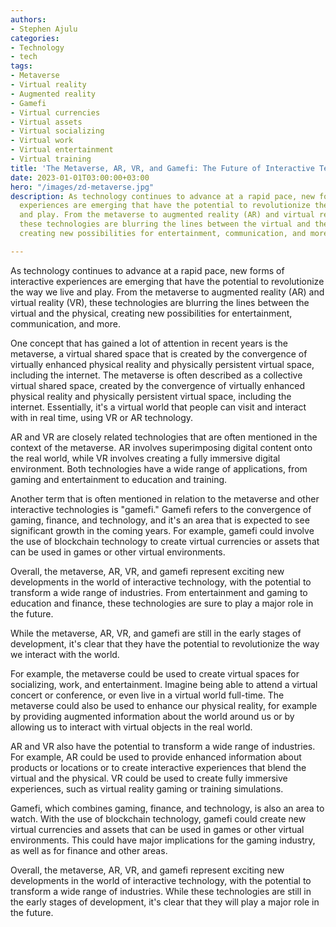 ```yaml
---
authors:
- Stephen Ajulu
categories:
- Technology
- tech
tags:
- Metaverse
- Virtual reality
- Augmented reality
- Gamefi
- Virtual currencies
- Virtual assets
- Virtual socializing
- Virtual work
- Virtual entertainment
- Virtual training
title: 'The Metaverse, AR, VR, and Gamefi: The Future of Interactive Technology'
date: 2023-01-01T03:00:00+03:00
hero: "/images/zd-metaverse.jpg"
description: As technology continues to advance at a rapid pace, new forms of interactive
  experiences are emerging that have the potential to revolutionize the way we live
  and play. From the metaverse to augmented reality (AR) and virtual reality (VR),
  these technologies are blurring the lines between the virtual and the physical,
  creating new possibilities for entertainment, communication, and more.

---
```

As technology continues to advance at a rapid pace, new forms of interactive experiences are emerging that have the potential to revolutionize the way we live and play. From the metaverse to augmented reality (AR) and virtual reality (VR), these technologies are blurring the lines between the virtual and the physical, creating new possibilities for entertainment, communication, and more.

One concept that has gained a lot of attention in recent years is the metaverse, a virtual shared space that is created by the convergence of virtually enhanced physical reality and physically persistent virtual space, including the internet. The metaverse is often described as a collective virtual shared space, created by the convergence of virtually enhanced physical reality and physically persistent virtual space, including the internet. Essentially, it's a virtual world that people can visit and interact with in real time, using VR or AR technology.

AR and VR are closely related technologies that are often mentioned in the context of the metaverse. AR involves superimposing digital content onto the real world, while VR involves creating a fully immersive digital environment. Both technologies have a wide range of applications, from gaming and entertainment to education and training.

Another term that is often mentioned in relation to the metaverse and other interactive technologies is "gamefi." Gamefi refers to the convergence of gaming, finance, and technology, and it's an area that is expected to see significant growth in the coming years. For example, gamefi could involve the use of blockchain technology to create virtual currencies or assets that can be used in games or other virtual environments.

Overall, the metaverse, AR, VR, and gamefi represent exciting new developments in the world of interactive technology, with the potential to transform a wide range of industries. From entertainment and gaming to education and finance, these technologies are sure to play a major role in the future.

While the metaverse, AR, VR, and gamefi are still in the early stages of development, it's clear that they have the potential to revolutionize the way we interact with the world.

For example, the metaverse could be used to create virtual spaces for socializing, work, and entertainment. Imagine being able to attend a virtual concert or conference, or even live in a virtual world full-time. The metaverse could also be used to enhance our physical reality, for example by providing augmented information about the world around us or by allowing us to interact with virtual objects in the real world.

AR and VR also have the potential to transform a wide range of industries. For example, AR could be used to provide enhanced information about products or locations or to create interactive experiences that blend the virtual and the physical. VR could be used to create fully immersive experiences, such as virtual reality gaming or training simulations.

Gamefi, which combines gaming, finance, and technology, is also an area to watch. With the use of blockchain technology, gamefi could create new virtual currencies and assets that can be used in games or other virtual environments. This could have major implications for the gaming industry, as well as for finance and other areas.

Overall, the metaverse, AR, VR, and gamefi represent exciting new developments in the world of interactive technology, with the potential to transform a wide range of industries. While these technologies are still in the early stages of development, it's clear that they will play a major role in the future.